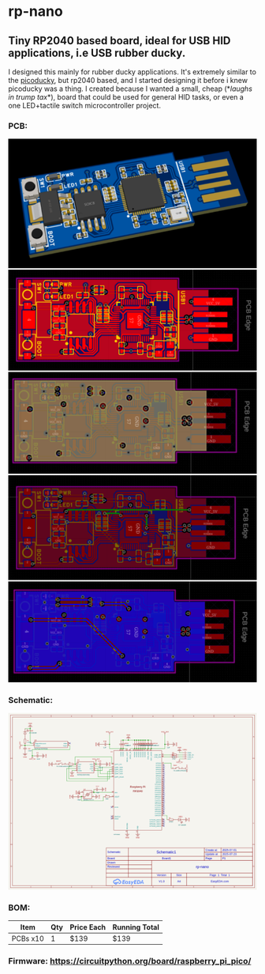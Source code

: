 # rp-nano
## Tiny RP2040 based board, ideal for USB HID applications, i.e USB rubber ducky.

I designed this mainly for rubber ducky applications. It's extremely similar to the [picoducky](https://github.com/Outdatedcandy92/PicoDucky), but rp2040 based, and I started designing it before i knew picoducky was a thing. I created because I wanted a small, cheap (\**laughs in trump tax*\*), board that could be used for general HID tasks, or even a one LED+tactile switch microcontroller project.

### PCB:
![](images/3d1.png)
![](images/top.png)
![](images/inner1.png)
![](images/inner2.png)
![](images/bottom.png)
### Schematic:
![](images/sch2.png)
### BOM:

| Item     | Qty | Price Each | Running Total |
|-         |-    |-           |-              |
| PCBs x10 | 1   | $139       | $139          |
### Firmware: https://circuitpython.org/board/raspberry_pi_pico/
